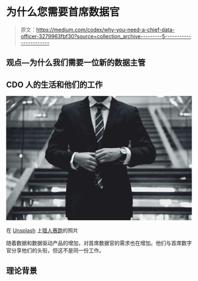 # 为什么您需要首席数据官

> 原文：<https://medium.com/codex/why-you-need-a-chief-data-officer-3279963fbf30?source=collection_archive---------5----------------------->

## 观点—为什么我们需要一位新的数据主管

## CDO 人的生活和他们的工作

![](img/f19759fbbfe62d429d19d0b6fecc6340.png)

在 [Unsplash](https://unsplash.com/s/photos/boss?utm_source=unsplash&utm_medium=referral&utm_content=creditCopyText) 上[猎人赛跑](https://unsplash.com/@huntersrace?utm_source=unsplash&utm_medium=referral&utm_content=creditCopyText)的照片

随着数据和数据驱动产品的增加，对首席数据官的需求也在增加。他们与首席数字官分享他们的头衔，但这不是同一份工作。

## 理论背景